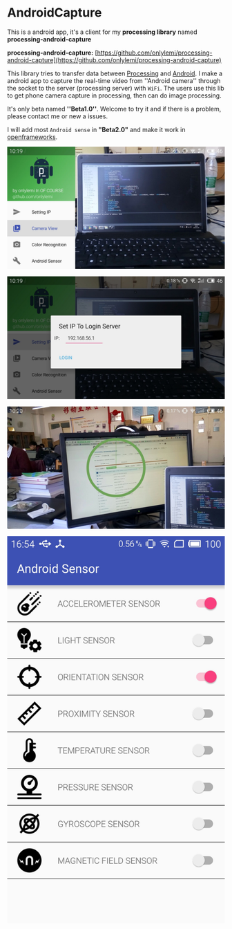 # AndroidCapture
This is a android app, it's a client for my **processing library** named **processing-android-capture**

**processing-android-capture:** [https://github.com/onlylemi/processing-android-capture](https://github.com/onlylemi/processing-android-capture)

This library tries to transfer data between [Processing](https://processing.org) and [Android](https://android.com). I make a android app to capture the real-time video from ''Android camera''  through the socket to the server (processing server) with `WiFi`. The users use this lib to get phone camera capture in processing, then can do image processing. 

It's only beta named **''Beta1.0''**. Welcome to try it and if there is a problem, please contact me or new a issues. 

I will add most `Android sense` in **"Beta2.0"** and make it work in [openframeworks](http://www.openframeworks.cc/). 

![setting view](https://raw.githubusercontent.com/onlylemi/AndroidCapture/master/androidcapture1.jpg)

![camera ip](https://raw.githubusercontent.com/onlylemi/AndroidCapture/master/androidcapture2.jpg)

![color recognition](https://raw.githubusercontent.com/onlylemi/AndroidCapture/master/androidcapture3.jpg)

![color recognition](https://raw.githubusercontent.com/onlylemi/AndroidCapture/master/androidcapture4.jpg)
